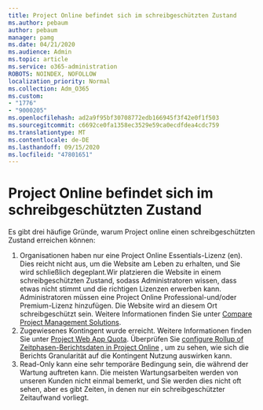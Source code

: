 ```yaml
---
title: Project Online befindet sich im schreibgeschützten Zustand
ms.author: pebaum
author: pebaum
manager: pamg
ms.date: 04/21/2020
ms.audience: Admin
ms.topic: article
ms.service: o365-administration
ROBOTS: NOINDEX, NOFOLLOW
localization_priority: Normal
ms.collection: Adm_O365
ms.custom:
- "1776"
- "9000205"
ms.openlocfilehash: ad2a9f95bf30708772edb166945f3f42e0f1f503
ms.sourcegitcommit: c6692ce0fa1358ec3529e59ca0ecdfdea4cdc759
ms.translationtype: MT
ms.contentlocale: de-DE
ms.lasthandoff: 09/15/2020
ms.locfileid: "47801651"
---
```

# <a name="project-online-is-in-a-read-only-state"></a>Project Online befindet sich im schreibgeschützten Zustand

Es gibt drei häufige Gründe, warum Project online einen schreibgeschützten Zustand erreichen können:

1. Organisationen haben nur eine Project Online Essentials-Lizenz (en). Dies reicht nicht aus, um die Website am Leben zu erhalten, und Sie wird schließlich degeplant.Wir platzieren die Website in einem schreibgeschützten Zustand, sodass Administratoren wissen, dass etwas nicht stimmt und die richtigen Lizenzen erwerben kann. Administratoren müssen eine Project Online Professional-und/oder Premium-Lizenz hinzufügen. Die Website wird an diesem Ort schreibgeschützt sein. Weitere Informationen finden Sie unter [Compare Project Management Solutions](https://products.office.com/project/compare-microsoft-project-management-software?tab=1).
2. Zugewiesenes Kontingent wurde erreicht. Weitere Informationen finden Sie unter [Project Web App Quota](https://docs.microsoft.com/projectonline/tune-project-online-performance#project-web-app-quota). Überprüfen Sie [configure Rollup of Zeitphasen-Berichtsdaten in Project Online](https://docs.microsoft.com/ProjectOnline/configure-rollup-of-timephased-reporting-data-in-project-online) , um zu sehen, wie sich die Berichts Granularität auf die Kontingent Nutzung auswirken kann.
3. Read-Only kann eine sehr temporäre Bedingung sein, die während der Wartung auftreten kann. Die meisten Wartungsarbeiten werden von unseren Kunden nicht einmal bemerkt, und Sie werden dies nicht oft sehen, aber es gibt Zeiten, in denen nur ein schreibgeschützter Zeitaufwand vorliegt.
